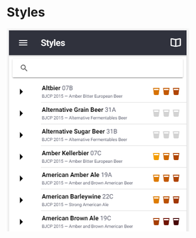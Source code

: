 # Styles

![Multiple style guidelines from BJCP, Brewers Association, Norbrygg, SHBF](.gitbook/assets/image%20%2820%29.png)

